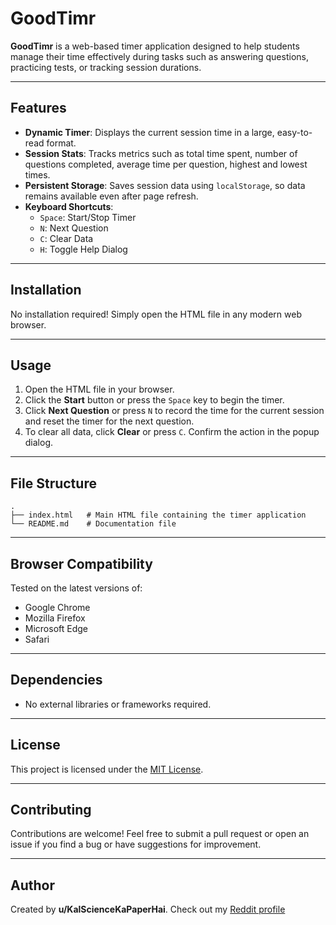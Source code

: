 # GoodTimr

**GoodTimr** is a web-based timer application designed to help students manage their time effectively during tasks such as answering questions, practicing tests, or tracking session durations.

---

## Features

- **Dynamic Timer**: Displays the current session time in a large, easy-to-read format.
- **Session Stats**: Tracks metrics such as total time spent, number of questions completed, average time per question, highest and lowest times.
- **Persistent Storage**: Saves session data using `localStorage`, so data remains available even after page refresh.
- **Keyboard Shortcuts**:
  - `Space`: Start/Stop Timer
  - `N`: Next Question
  - `C`: Clear Data
  - `H`: Toggle Help Dialog

---

## Installation

No installation required! Simply open the HTML file in any modern web browser.

---

## Usage

1. Open the HTML file in your browser.
2. Click the **Start** button or press the `Space` key to begin the timer.
3. Click **Next Question** or press `N` to record the time for the current session and reset the timer for the next question.
4. To clear all data, click **Clear** or press `C`. Confirm the action in the popup dialog.

---

## File Structure

```
.
├── index.html   # Main HTML file containing the timer application
└── README.md    # Documentation file
```

---

## Browser Compatibility

Tested on the latest versions of:
- Google Chrome
- Mozilla Firefox
- Microsoft Edge
- Safari

---

## Dependencies

- No external libraries or frameworks required.

---

## License

This project is licensed under the [MIT License](https://opensource.org/licenses/MIT).

---

## Contributing

Contributions are welcome! Feel free to submit a pull request or open an issue if you find a bug or have suggestions for improvement.

---

## Author

Created by **u/KalScienceKaPaperHai**. Check out my [Reddit profile](https://reddit.com/user/KalScienceKaPaperHai)


